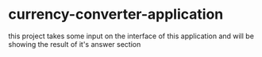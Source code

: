 # currency-converter-application
this project takes some input on the interface of this application and will be showing the result of it's answer section
